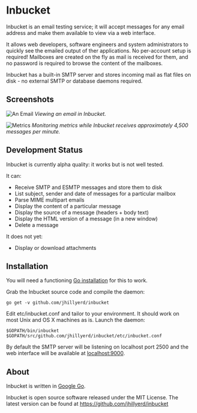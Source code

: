 Inbucket
========

Inbucket is an email testing service; it will accept messages for any email
address and make them available to view via a web interface.

It allows web developers, software engineers and system administrators to
quickly see the emailed output of ther applications.  No per-account setup is
required! Mailboxes are created on the fly as mail is received for them, and
no password is required to browse the content of the mailboxes.

Inbucket has a built-in SMTP server and stores incoming mail as flat files on
disk - no external SMTP or database daemons required.

Screenshots
-----------
![An Email](http://cloud.github.com/downloads/jhillyerd/inbucket/inbucket-ss1.png)
*Viewing an email in Inbucket.*

![Metrics](http://cloud.github.com/downloads/jhillyerd/inbucket/inbucket-ss2.png)
*Monitoring metrics while Inbucket receives approximately 4,500 messages per minute.*

Development Status
------------------
Inbucket is currently alpha quality: it works but is not well tested.

It can:

 * Receive SMTP and ESMTP messages and store them to disk
 * List subject, sender and date of messages for a particular mailbox
 * Parse MIME multipart emails
 * Display the content of a particular message
 * Display the source of a message (headers + body text)
 * Display the HTML version of a message (in a new window)
 * Delete a message

It does not yet:

 * Display or download attachments

Installation
------------
You will need a functioning [Go installation][1] for this to work. 

Grab the Inbucket source code and compile the daemon:

    go get -v github.com/jhillyerd/inbucket

Edit etc/inbucket.conf and tailor to your environment.  It should work on most
Unix and OS X machines as is.  Launch the daemon:

    $GOPATH/bin/inbucket $GOPATH/src/github.com/jhillyerd/inbucket/etc/inbucket.conf

By default the SMTP server will be listening on localhost port 2500 and
the web interface will be available at [localhost:9000](http://localhost:9000/).

About
-----
Inbucket is written in [Google Go][1].

Inbucket is open source software released under the MIT License.  The latest
version can be found at https://github.com/jhillyerd/inbucket

[1]: http://golang.org/
